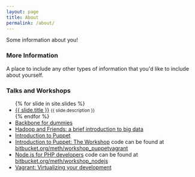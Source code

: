 ```yaml
---
layout: page
title: About
permalink: /about/
---
```


Some information about you!

### More Information

A place to include any other types of information that you'd like to include about yourself.

### Talks and Workshops
<ul>
{% for slide in site.slides %}
	<li>
	  <a class="slide-entry" href="{{ slide.url }}" target="_slides">{{ slide.title }}</a>
	  <small>{{ slide.description }}</small>
	</li>
{% endfor %}
    <li>
        <a class="slide-entry" href="https://docs.google.com/a/hiphop-producciones.net/presentation/d/1yEiEVNvVyPPXUp33JiN2_I6kaFTehNafW6mLOkWhwcM/edit?usp=sharing" target="_slides">Backbone for dummies</a>
    </li>
    <li>
        <a class="slide-entry" href="https://docs.google.com/presentation/d/101WCoLZ7MSDX664WDnps0nlMtQa8B95DtbprSOdBaOY/edit?usp=sharing" target="_slides">Hadoop and Friends: a brief introduction to big data</a>
    </li>
    <li>
        <a class="slide-entry" href="https://docs.google.com/presentation/d/1gTRFaA0q0xveW609aqZHj2NtCIDo5g2A1IXysmV0hLk/edit?usp=sharing" target="_slides">Introduction to Puppet</a>
    </li>
    <li>
        <a class="slide-entry" href="https://docs.google.com/presentation/d/1pDwx9yB3fO0fOJ16QzGLd915vNxtDaegxwFCD_TkoF0/edit?usp=sharing" target="_slides">Introduction to Puppet: The Workshop</a> code can be found at <a href="https://bitbucket.org/meth/workshop_puppetvagrant">bitbucket.org/meth/workshop_puppetvagrant</a>
    </li>
    <li>
        <a class="slide-entry" href="https://docs.google.com/presentation/d/1eKa94I7M376SVg3GB9gVEWPSexAn14yGKwZdqEDI3z0/edit?usp=sharing">Node.js for PHP developers</a> code can be found at <a href="https://bitbucket.org/meth/workshop_nodejs">bitbucket.org/meth/workshop_nodejs</a>
    </li>
    <li>
        <a class="slide-entry" href="https://docs.google.com/presentation/d/1ehGa8kJfvjaToAtng9GrxkBDqINxfksrJjMS0WMa6vA/edit?usp=sharing">Vagrant: Virtualizing your development</a>
    </li>
</ul>